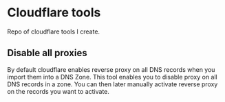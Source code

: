 # Cloudflare tools
Repo of cloudflare tools I create.

## Disable all proxies
By default cloudflare enables reverse proxy on all DNS records when you import them into a DNS Zone.
This tool enables you to disable proxy on all DNS records in a zone. You can then later manually activate reverse proxy on the records you want to activate.
